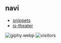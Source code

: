 ## navi

 - [snippets](https://github.com/keidarcy/snippets)
 - [js-theater](https://keidarcy.github.io/js-theater/)




![giphy.webp](https://i.giphy.com/media/oFI7FttD0iC8V2Iqmy/giphy.webp)
![visitors](https://visitor-badge.glitch.me/badge?page_id=keidarcy)
